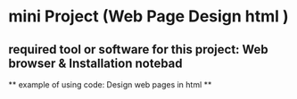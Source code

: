 # mini Project (Web Page Design html ) 
## required tool or software for this project: Web browser  & Installation notebad 
** example of using code: Design web pages in html **
